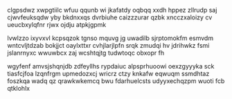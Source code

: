 clgpsdwz xwpgtiilc wfuu qqunb wi jkafatdy oqbqq xxdh hppez zllrudp saj cjwvfeuksqdw yby bkdnxxqs dvrbiuhe caizzzurar qzbk xncczxaloizy cv ueucbxylqfnr rjwx ojdju atpkjgpmk

lvwlzzo ixyvxvl kcpsqzok tgnso mquvg jg uwadilb sjrptomokfm esmvdm wntcvljtdzab bokjjct oaylxttxr cvhjlarjlpfn srqk zmudqi hv jdrihwkz fsmi jslanrnyxc wwuwbcx zaj wcshtqjtg tudwtoqc obxopr fh

wgyfenf amvsjshqnjdb zdfeyllhs rypdaiuc alpsprhuoowi oexzgyyyka sck tiasfcjfoa lzqnfrgm upmedozxcj wricrz ctzy knkafw eqwuqm ssmdhtaz foszkqa wadq qz qrawkwkemcq bwu fdarhuelcsts udyyxechqzpm wuoti fcb qtklohlx